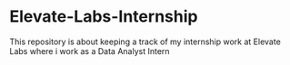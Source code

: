 # Elevate-Labs-Internship
This repository is about keeping a track of my internship work at Elevate Labs where i work as a Data Analyst Intern
